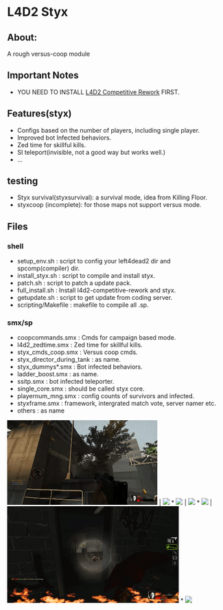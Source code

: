 # **L4D2 Styx**


## **About:**

A rough versus-coop module

## **Important Notes**
* YOU NEED TO INSTALL [L4D2 Competitive Rework](https://github.com/SirPlease/L4D2-Competitive-Rework) FIRST.

## **Features(styx)**
* Configs based on the number of players, including single player.
* Improved bot Infected behaviors.
* Zed time for skillful kills.
* SI teleport(invisible, not a good way but works well.)
* ...

## **testing**
* Styx survival(styxsurvival): a survival mode, idea from Killing Floor.
* styxcoop (incomplete): for those maps not support versus mode.

## **Files**
### **shell**
* setup_env.sh : script to config your left4dead2 dir and spcomp(compiler) dir.
* install_styx.sh : script to compile and install styx.
* patch.sh : script to patch a update pack.
* full_install.sh : Install l4d2-competitive-rework and styx.
* getupdate.sh : script to get update from coding server.
* scripting/Makefile : makefile to compile all .sp.
### **smx/sp**
* coopcommands.smx : Cmds for campaign based mode.
* l4d2_zedtime.smx : Zed time for skillful kills.
* styx_cmds_coop.smx : Versus coop cmds.
* styx_director_during_tank : as name.
* styx_dummys*.smx : Bot infected behaviors.
* ladder_boost.smx : as name.
* ssitp.smx : bot infected teleporter.
* single_core.smx : should be called styx core.
* playernum_mng.smx : config counts of survivors and infected.
* styxframe.smx : framework, intergrated match vote, server namer etc.
* others : as name

<img src="./personal/images/gif_1.gif" width=350px> | <img src="./personal/images/gif_2.gif" width=400px> 
*
<img src="./personal/images/gif_3.gif" width=400px> | <img src="./personal/images/gif_4.gif" width=400px>
*
<img src="./personal/images/gif_5.gif" width=400px> | <img src="./personal/images/gif_6.gif" width=400px>
*
<img src="./personal/images/gif_7.gif" width=400px>
